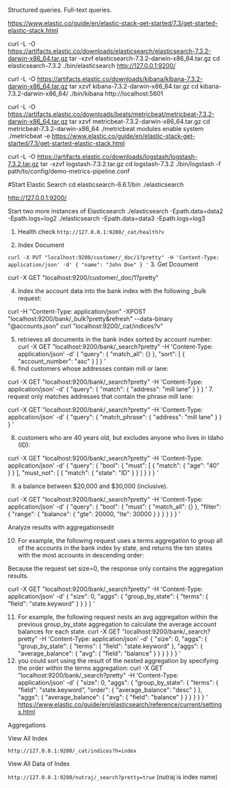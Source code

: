 Structured queries.
Full-text queries.



https://www.elastic.co/guide/en/elastic-stack-get-started/7.3/get-started-elastic-stack.html

curl -L -O https://artifacts.elastic.co/downloads/elasticsearch/elasticsearch-7.3.2-darwin-x86_64.tar.gz
tar -xzvf elasticsearch-7.3.2-darwin-x86_64.tar.gz
cd elasticsearch-7.3.2
./bin/elasticsearch
http://127.0.0.1:9200/

curl -L -O https://artifacts.elastic.co/downloads/kibana/kibana-7.3.2-darwin-x86_64.tar.gz
tar xzvf kibana-7.3.2-darwin-x86_64.tar.gz
cd kibana-7.3.2-darwin-x86_64/
./bin/kibana
http://localhost:5601

curl -L -O https://artifacts.elastic.co/downloads/beats/metricbeat/metricbeat-7.3.2-darwin-x86_64.tar.gz
tar xzvf metricbeat-7.3.2-darwin-x86_64.tar.gz
cd metricbeat-7.3.2-darwin-x86_64
./metricbeat modules enable system
./metricbeat -e
https://www.elastic.co/guide/en/elastic-stack-get-started/7.3/get-started-elastic-stack.html

curl -L -O https://artifacts.elastic.co/downloads/logstash/logstash-7.3.2.tar.gz
tar -xzvf logstash-7.3.2.tar.gz
cd logstash-7.3.2
./bin/logstash -f path/to/config/demo-metrics-pipeline.conf


#Start Elastic Search
cd elasticsearch-6.6.1/bin
./elasticsearch

http://127.0.0.1:9200/

Start two more instances of Elasticsearch
./elasticsearch -Epath.data=data2 -Epath.logs=log2
./elasticsearch -Epath.data=data3 -Epath.logs=log3

1. Health check
`http://127.0.0.1:9200/_cat/health?v`

2. Index Document

`curl -X PUT "localhost:9200/customer/_doc/1?pretty" -H 'Content-Type: application/json' -d'
{
  "name": "John Doe"
}
'`
3. Get Dcoument

curl -X GET "localhost:9200/customer/_doc/1?pretty"

4. Index the account data into the bank index with the following _bulk request:

curl -H "Content-Type: application/json" -XPOST "localhost:9200/bank/_bulk?pretty&refresh" --data-binary "@accounts.json"
curl "localhost:9200/_cat/indices?v"

5. retrieves all documents in the bank index sorted by account number:
curl -X GET "localhost:9200/bank/_search?pretty" -H 'Content-Type: application/json' -d'
{
  "query": { "match_all": {} },
  "sort": [
    { "account_number": "asc" }
  ]
}
'
6. find customers whose addresses contain mill or lane:

curl -X GET "localhost:9200/bank/_search?pretty" -H 'Content-Type: application/json' -d'
{
  "query": { "match": { "address": "mill lane" } }
}
'
7. request only matches addresses that contain the phrase mill lane:

curl -X GET "localhost:9200/bank/_search?pretty" -H 'Content-Type: application/json' -d'
{
  "query": { "match_phrase": { "address": "mill lane" } }
}
'

8. customers who are 40 years old, but excludes anyone who lives in Idaho (ID):

curl -X GET "localhost:9200/bank/_search?pretty" -H 'Content-Type: application/json' -d'
{
  "query": {
    "bool": {
      "must": [
        { "match": { "age": "40" } }
      ],
      "must_not": [
        { "match": { "state": "ID" } }
      ]
    }
  }
}
'

9. a balance between $20,000 and $30,000 (inclusive).

curl -X GET "localhost:9200/bank/_search?pretty" -H 'Content-Type: application/json' -d'
{
  "query": {
    "bool": {
      "must": { "match_all": {} },
      "filter": {
        "range": {
          "balance": {
            "gte": 20000,
            "lte": 30000
          }
        }
      }
    }
  }
}
'

Analyze results with aggregationsedit

10. For example, the following request uses a terms aggregation to group all of the accounts in the bank index by state, and returns the ten states with the most accounts in descending order:

Because the request set size=0, the response only contains the aggregation results.

curl -X GET "localhost:9200/bank/_search?pretty" -H 'Content-Type: application/json' -d'
{
  "size": 0,
  "aggs": {
    "group_by_state": {
      "terms": {
        "field": "state.keyword"
      }
    }
  }
}
'

11. For example, the following request nests an avg aggregation within the previous group_by_state aggregation to calculate the average account balances for each state.
curl -X GET "localhost:9200/bank/_search?pretty" -H 'Content-Type: application/json' -d'
{
  "size": 0,
  "aggs": {
    "group_by_state": {
      "terms": {
        "field": "state.keyword"
      },
      "aggs": {
        "average_balance": {
          "avg": {
            "field": "balance"
          }
        }
      }
    }
  }
}
'
12. you could sort using the result of the nested aggregation by specifying the order within the terms aggregation:
curl -X GET "localhost:9200/bank/_search?pretty" -H 'Content-Type: application/json' -d'
{
  "size": 0,
  "aggs": {
    "group_by_state": {
      "terms": {
        "field": "state.keyword",
        "order": {
          "average_balance": "desc"
        }
      },
      "aggs": {
        "average_balance": {
          "avg": {
            "field": "balance"
          }
        }
      }
    }
  }
}
'
https://www.elastic.co/guide/en/elasticsearch/reference/current/settings.html

Aggregations 



View All Index

`http://127.0.0.1:9200/_cat/indices?h=index`

View All Data of Index

`http://127.0.0.1:9200/nutraj/_search?pretty=true` (nutraj is index name)
